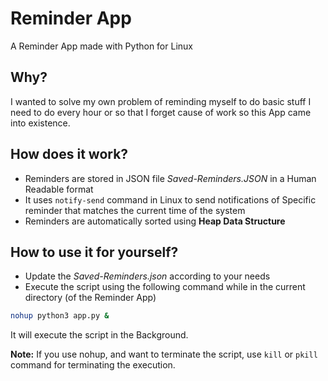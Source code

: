 # Reminder App
A Reminder App made with Python for Linux

## Why?

I wanted to solve my own problem of reminding myself to do basic stuff I need to do every hour or so that I forget cause of work so this App came into existence.

## How does it work?

- Reminders are stored in JSON file *Saved-Reminders.JSON* in a Human Readable format
- It uses `notify-send` command in Linux to send notifications of Specific reminder that matches the current time of the system
- Reminders are automatically sorted using **Heap Data Structure**

## How to use it for yourself?

- Update the *Saved-Reminders.json* according to your needs
- Execute the script using the following command while in the current directory (of the Reminder App)

```bash
nohup python3 app.py &
```

It will execute the script in the Background.

**Note:**
If you use nohup, and want to terminate the script, use `kill` or `pkill` command for terminating the execution.
